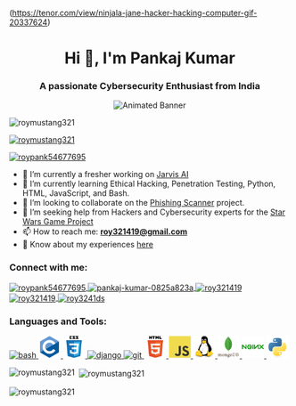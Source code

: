 (https://tenor.com/view/ninjala-jane-hacker-hacking-computer-gif-20337624)
<h1 align="center">Hi 👋, I'm Pankaj Kumar</h1>
<h3 align="center">A passionate Cybersecurity Enthusiast from India</h3>

<p align="center">
  <img src="https://media.giphy.com/media/rzFJBemzKQgtMUG50J/giphy.gif" alt="Animated Banner" width="600"/>
</p>

<p align="left"> 
  <img src="https://komarev.com/ghpvc/?username=roymustang321&label=Profile%20views&color=0e75b6&style=flat" alt="roymustang321" /> 
</p>

<p align="left"> 
  <a href="https://github.com/ryo-ma/github-profile-trophy">
    <img src="https://github-profile-trophy.vercel.app/?username=roymustang321" alt="roymustang321" />
  </a> 
</p>

<p align="left"> 
  <a href="https://twitter.com/roypank54677695" target="blank">
    <img src="https://img.shields.io/twitter/follow/roypank54677695?logo=twitter&style=for-the-badge" alt="roypank54677695" />
  </a> 
</p>

- 🔭 I’m currently a fresher working on [Jarvis AI](https://github.com/RoyMustang321/AI_Jarvis)
- 🌱 I’m currently learning Ethical Hacking, Penetration Testing, Python, HTML, JavaScript, and Bash.
- 👯 I’m looking to collaborate on the [Phishing Scanner](https://github.com/RoyMustang321/Phishing_Scanner) project.
- 🤝 I’m seeking help from Hackers and Cybersecurity experts for the [Star Wars Game Project](https://github.com/RoyMustang321/Stars-wars-game-Project)
- 📫 How to reach me: **roy321419@gmail.com**
- 📄 Know about my experiences [here](https://drive.google.com/drive/folders/16EszBZrlY_U2cxiMG4KLLt_hgbp9tw8g)

<h3 align="left">Connect with me:</h3>
<p align="left">
  <a href="https://twitter.com/roypank54677695" target="blank">
    <img align="center" src="https://raw.githubusercontent.com/rahuldkjain/github-profile-readme-generator/master/src/images/icons/Social/twitter.svg" alt="roypank54677695" height="30" width="40" />
  </a>
  <a href="https://linkedin.com/in/pankaj-kumar-0825a823a" target="blank">
    <img align="center" src="https://raw.githubusercontent.com/rahuldkjain/github-profile-readme-generator/master/src/images/icons/Social/linked-in-alt.svg" alt="pankaj-kumar-0825a823a" height="30" width="40" />
  </a>
  <a href="https://www.hackerrank.com/roy321419" target="blank">
    <img align="center" src="https://raw.githubusercontent.com/rahuldkjain/github-profile-readme-generator/master/src/images/icons/Social/hackerrank.svg" alt="roy321419" height="30" width="40" />
  </a>
  <a href="https://www.hackerearth.com/@roy321419" target="blank">
    <img align="center" src="https://raw.githubusercontent.com/rahuldkjain/github-profile-readme-generator/master/src/images/icons/Social/hackerearth.svg" alt="roy321419" height="30" width="40" />
  </a>
  <a href="https://auth.geeksforgeeks.org/user/roy3241ds/" target="blank">
    <img align="center" src="https://raw.githubusercontent.com/rahuldkjain/github-profile-readme-generator/master/src/images/icons/Social/geeks-for-geeks.svg" alt="roy3241ds" height="30" width="40" />
  </a>
</p>

<h3 align="left">Languages and Tools:</h3>
<p align="left"> 
  <a href="https://www.gnu.org/software/bash/" target="_blank" rel="noreferrer"> 
    <img src="https://www.vectorlogo.zone/logos/gnu_bash/gnu_bash-icon.svg" alt="bash" width="40" height="40"/> 
  </a>
  <a href="https://www.cprogramming.com/" target="_blank" rel="noreferrer"> 
    <img src="https://raw.githubusercontent.com/devicons/devicon/master/icons/c/c-original.svg" alt="c" width="40" height="40"/> 
  </a>
  <a href="https://www.w3schools.com/css/" target="_blank" rel="noreferrer"> 
    <img src="https://raw.githubusercontent.com/devicons/devicon/master/icons/css3/css3-original-wordmark.svg" alt="css3" width="40" height="40"/> 
  </a>
  <a href="https://www.djangoproject.com/" target="_blank" rel="noreferrer"> 
    <img src="https://cdn.worldvectorlogo.com/logos/django.svg" alt="django" width="40" height="40"/> 
  </a>
  <a href="https://git-scm.com/" target="_blank" rel="noreferrer"> 
    <img src="https://www.vectorlogo.zone/logos/git-scm/git-scm-icon.svg" alt="git" width="40" height="40"/> 
  </a>
  <a href="https://www.w3.org/html/" target="_blank" rel="noreferrer"> 
    <img src="https://raw.githubusercontent.com/devicons/devicon/master/icons/html5/html5-original-wordmark.svg" alt="html5" width="40" height="40"/> 
  </a>
  <a href="https://developer.mozilla.org/en-US/docs/Web/JavaScript" target="_blank" rel="noreferrer"> 
    <img src="https://raw.githubusercontent.com/devicons/devicon/master/icons/javascript/javascript-original.svg" alt="javascript" width="40" height="40"/> 
  </a>
  <a href="https://www.linux.org/" target="_blank" rel="noreferrer"> 
    <img src="https://raw.githubusercontent.com/devicons/devicon/master/icons/linux/linux-original.svg" alt="linux" width="40" height="40"/> 
  </a>
  <a href="https://www.mongodb.com/" target="_blank" rel="noreferrer"> 
    <img src="https://raw.githubusercontent.com/devicons/devicon/master/icons/mongodb/mongodb-original-wordmark.svg" alt="mongodb" width="40" height="40"/> 
  </a>
  <a href="https://www.nginx.com" target="_blank" rel="noreferrer"> 
    <img src="https://raw.githubusercontent.com/devicons/devicon/master/icons/nginx/nginx-original.svg" alt="nginx" width="40" height="40"/> 
  </a>
  <a href="https://www.python.org" target="_blank" rel="noreferrer"> 
    <img src="https://raw.githubusercontent.com/devicons/devicon/master/icons/python/python-original.svg" alt="python" width="40" height="40"/> 
  </a>
</p>

<p>
  <img align="left" src="https://github-readme-stats.vercel.app/api/top-langs?username=roymustang321&show_icons=true&locale=en&layout=compact" alt="roymustang321" />
</p>

<p>&nbsp;
  <img align="center" src="https://github-readme-stats.vercel.app/api?username=roymustang321&show_icons=true&locale=en" alt="roymustang321" />
</p>

<p>
  <img align="center" src="https://github-readme-streak-stats.herokuapp.com/?user=roymustang321&" alt="roymustang321" />
</p>

